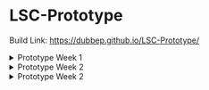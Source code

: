 # LSC-Prototype

Build Link:  https://dubbep.github.io/LSC-Prototype/

<details>

<summary>Prototype Week 1</summary>
 
# Prototype 1 Objectives Status:


## Spell card Scriptable Object: **In progress**

### What's going well

The scriptable object template has been created. 

The template holds all of the basic information that a card needs.

There is a display script that takes the Card information and displays it on a UI game object in the scene. (Not in current build)

### What’s needs to be done
The cards need to have behaviors that execute their functionality. 

The biggest hurdle with this is organizing this such that it approprietly interacts with the other systems.

Most cards will need a effect range which encompasses a certain number of board spaces relative to the players position.

Each Card that has an effect range needs a unique algorithm to build out those effect ranges. The cards also need a function for their actual effects.

This information has to be sent to a queue which holds all player actions for the round. The queue orders them by their delay value and executes them in that order.

Non attack spells need to be able to implement their unique functionality too such as altering player health or movement range.

spells also need to keep track of and play their visual effects.

## Action Queue & Turn System: **Not Started**

### What needs to be done
The game has a turn system where each player takes an action (moving, cast spell etc.) which needs to be put into a queue or list and then executed in the scene according to the delay of the action such that the action with the shortest delay will be executed first. Once all actions are executed the round ends, a new round begins, and players take actions once more.

Additional implementation such as attacks being interrupted and thus being removed from the queue, actions playing at a reasonable speed rather than being executed instantaneously etc.

## Player Characters: **In progress**
### What's been going well
I’ve largely Identified the information that players need to hold and what methods they need to have to function. These methods just need to be implemented.

### What needs to be done
The most important methods which need to be implemented are:
PrepareCast();
CastSpell();

## Game UI: **In progress**

### What's been going well

Basic attack and move buttons have been added.

move button functionality has been implemented.

### What needs to be done

Once players are capable of casting spells and preforming attacks the attack button needs to be linked

UI to hold information about the player character such as health.

UI to show the Cards a player currently holds.

## Movement System: **In progress**

### What's been going well

A grid system has been implemented which allows for characteres to travel the board via mouse clicks.

The grid system is flexible enough to be customized into unique shapes and is detatched from level geometry. This will allow for unique and interesting environments to be created that don't impact the game board.

Movement range has also been highlighted so that players can see the spaces they are allowed to travel.


### What needs to be done

A breadth first search system needs to be implemented so that characters will calculate the routes to their travel destination through the grid. This will allow for player to animate their movement rather than teleport.

(Optional) Farther into development the grid will need to be compatible with a unique cards functionality which allows players to travers walls. The grid will need to hide certain grid spaces on top of walls until a player activates this ability, and hide these spaces once it is no longer in use.

## Create chest card gacha system: **Not Started**

### What needs to be done

Playeres need to be able to interact with chest objects which occupy certain spaces on the board.

A card gacha system needs to be implemented such that when a chest is opened a random card is returned. This system needs to weigh cards by their rarity to produce expected card drop rates.

</details>











<details>

<summary>Prototype Week 2</summary>
 
# Prototype 2 Objectives Status:


## Spell card Scriptable Object: **Implemented**

### What's been going well
The cards are implemented with the round manager to effectively create a system that can be expanded with relative ease

### What’s needs to be done

More cards need to be implemented to create move variety in player actions. Cards also need to have different effect types depending on if the card is an attack spell, or passive spell, or buff spell.

## Action Queue & Turn System: **Implemented**

### What's been going well

The turn systems seems to be functioning as intended with no immediate issues being presented. The code is implemented with the photon unity network such that it is online multiplayer capable.

### What needs to be done

There is no pacing in the execution of player actions. Player actions are meant to take place simultaneously but as it exists now they all complete instantaneously.

There needs to be implementation to show the order which players must act and to show who is acting and what effect their action had on other players.

## Player Characters: **implemented**
### What's been going well

players are fully capable of moving, attacking, taking damage, and dying. All of the basic functionality of players is implemented

### What needs to be done

Players now need to be able to pickup casting crystals which act as a resource for casting spells and attacking.

players need to have expandable hands of spells which change throughout playtime.

## Game UI: **In progress**

### What's been going well

the most integral functions of the ui such as health and the player controls are functional.

### What needs to be done

The ui needs to be cleaned up a little bit.

When directional casting is implemented there needs to be UI created to choose the direction of the cast.

## Movement System: **Implemented**

### What's been going well

Players can move in turn and their movement range is properly displayed.

### What needs to be done

A breadth first search system still needs to be implemented.

players need to be able to pickup casting crystals that will be placed on the board.

player must be able to interact with chest objects which occupy certain spaces on the board.

(Optional) Farther into development the grid will need to be compatible with a unique cards functionality which allows players to travers walls. The grid will need to hide certain grid spaces on top of walls until a player activates this ability, and hide these spaces once it is no longer in use.

## Create chest card gacha system: **Not Started**

### What needs to be done

Playeres need to be able to interact with chest objects which occupy certain spaces on the board.

A card gacha system needs to be implemented such that when a chest is opened a random card is returned. This system needs to weigh cards by their rarity to produce expected card drop rates.

</details>











<details>

<summary>Prototype Week 2</summary>
 
# Prototype 2 Objectives Status:


## Spell card Scriptable Object: **Implemented**

### What's been going well
No notable changes have been made to the structure of the cards.

### What’s needs to be done

More cards need to be implemented to create move variety in player actions. Cards also need to have different effect types depending on if the card is an attack spell, or passive spell, or buff spell.

## Action Queue & Turn System: **Implemented**

### What's been going well

Players actions play out in a approprietly timed out sequence that effectively communicates the events of each round and accurately keeps track of player status each round.

### What needs to be done

In a larger map there needs to be more dynamic camera control. Players should be able to see an large enough space around them to understand their surroundings but not so far to make it difficult to see the details.

## Player Characters: **implemented**
### What's been going well

Players are now capable of casting directional spells.

### What needs to be done

Players now need to be able to pickup casting crystals which act as a resource for casting spells and attacking.

players need to have expandable hands of spells which change throughout playtime.

players need to accurately keep track of their spell uses for each card.

## Game UI: **In progress**

### What's been going well

the UI controls for direction casting have been implemented.
### What needs to be done

The ui needs to be cleaned up a little bit.

## Movement System: **Implemented**

### What's been going well

no changes have been made to player movement this week.

### What needs to be done

A breadth first search system still needs to be implemented.

players need to be able to pickup casting crystals that will be placed on the board.

player must be able to interact with chest objects which occupy certain spaces on the board such as chests.

(Optional) Farther into development the grid will need to be compatible with a unique cards functionality which allows players to travers walls. The grid will need to hide certain grid spaces on top of walls until a player activates this ability, and hide these spaces once it is no longer in use.

## Create chest card gacha system: **Not Started**

### What needs to be done

Playeres need to be able to interact with chest objects which occupy certain spaces on the board.

A card gacha system needs to be implemented such that when a chest is opened a random card is returned. This system needs to weigh cards by their rarity to produce expected card drop rates.

</details>


